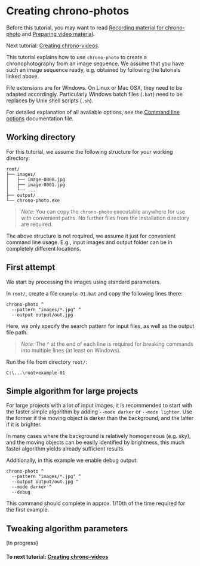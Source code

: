 # Creating chrono-photos

Before this tutorial, you may want to read
[Recording material for chrono-photo](tutorial_recording.md) and [Preparing video material](tutorial_prepare.md).

Next tutorial: [Creating chrono-videos](tutorial_videos.md).

This tutorial explains how to use `chrono-photo` to create a chronophotography from an image sequence.
We assume that you have such an image sequence ready, e.g. obtained by following the tutorials linked above.

File extensions are for Windows. On Linux or Mac OSX, they need to be adapted accordingly.
Particularly Windows batch files (`.bat`) need to be replaces by Unix shell scripts (`.sh`). 

For detailed explanation of all available options, see the [Command line options](options.md) documentation file.

## Working directory

For this tutorial, we assume the following structure for your working directory:
```
root/
├── images/
│   ├── image-0000.jpg
│   ├── image-0001.jpg
│   └── ...
├── output/
└── chrono-photo.exe
``` 
> _Note:_ You can copy the `chrono-photo` executable anywhere for use with convenient paths.
No further files from the installation directory are required.

The above structure is not required, we assume it just for convenient command line usage.
E.g., input images and output folder can be in completely different locations.

## First attempt

We start by processing the images using standard parameters. 

In `root/`, create a file `example-01.bat` and copy the following lines there:
```
chrono-photo ^
  --pattern "images/*.jpg" ^
  --output output/out.jpg
```
Here, we only specify the search pattern for input files, as well as the output file path.

> _Note:_ The ^ at the end of each line is required for breaking commands into multiple lines (at least on Windows).

Run the file from directory `root/`:
```
C:\...\root>example-01
```

## Simple algorithm for large projects

For large projects with a lot of input images, it is recommended to start with the faster simple algorithm
by adding `--mode darker` or `--mode lighter`. 
Use the former if the moving object is darker than the background, and the latter if it is brighter.

In many cases where the background is relatively homogeneous (e.g. sky),
and the moving objects can be easily identified by brightness,
this much faster algorithm yields already sufficient results.

Additionally, in this example we enable debug output:
```
chrono-photo ^
  --pattern "images/*.jpg" ^
  --output output/out.jpg ^
  --mode darker ^
  --debug
```

This command should complete in approx. 1/10th of the time required for the first example.

## Tweaking algorithm parameters

[In progress]

#### To next tutorial: [Creating chrono-videos](tutorial_videos.md)